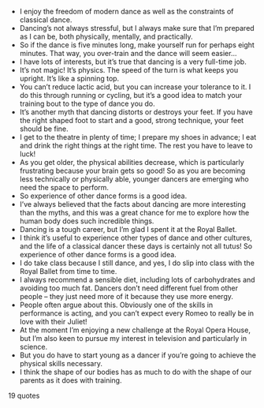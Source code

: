  - I enjoy the freedom of modern dance as well as the constraints of classical dance.
 - Dancing’s not always stressful, but I always make sure that I’m prepared as I can be, both physically, mentally, and practically.
 - So if the dance is five minutes long, make yourself run for perhaps eight minutes. That way, you over-train and the dance will seem easier...
 - I have lots of interests, but it’s true that dancing is a very full-time job.
 - It’s not magic! It’s physics. The speed of the turn is what keeps you upright. It’s like a spinning top.
 - You can’t reduce lactic acid, but you can increase your tolerance to it. I do this through running or cycling, but it’s a good idea to match your training bout to the type of dance you do.
 - It’s another myth that dancing distorts or destroys your feet. If you have the right shaped foot to start and a good, strong technique, your feet should be fine.
 - I get to the theatre in plenty of time; I prepare my shoes in advance; I eat and drink the right things at the right time. The rest you have to leave to luck!
 - As you get older, the physical abilities decrease, which is particularly frustrating because your brain gets so good! So as you are becoming less technically or physically able, younger dancers are emerging who need the space to perform.
 - So experience of other dance forms is a good idea.
 - I’ve always believed that the facts about dancing are more interesting than the myths, and this was a great chance for me to explore how the human body does such incredible things.
 - Dancing is a tough career, but I’m glad I spent it at the Royal Ballet.
 - I think it’s useful to experience other types of dance and other cultures, and the life of a classical dancer these days is certainly not all tutus! So experience of other dance forms is a good idea.
 - I do take class because I still dance, and yes, I do slip into class with the Royal Ballet from time to time.
 - I always recommend a sensible diet, including lots of carbohydrates and avoiding too much fat. Dancers don’t need different fuel from other people – they just need more of it because they use more energy.
 - People often argue about this. Obviously one of the skills in performance is acting, and you can’t expect every Romeo to really be in love with their Juliet!
 - At the moment I’m enjoying a new challenge at the Royal Opera House, but I’m also keen to pursue my interest in television and particularly in science.
 - But you do have to start young as a dancer if you’re going to achieve the physical skills necessary.
 - I think the shape of our bodies has as much to do with the shape of our parents as it does with training.

19 quotes